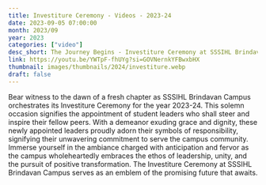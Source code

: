 ```yaml
---
title: Investiture Ceremony - Videos - 2023-24
date: 2023-09-05 07:00:00
month: 2023/09
year: 2023
categories: ["video"]
desc_short: The Journey Begins - Investiture Ceremony at SSSIHL Brindavan Campus
link: https://youtu.be/YWTpF-fhUYg?si=GOVNernkYFBwxbHX
thumbnail: images/thumbnails/2024/investiture.webp
draft: false
---
```


 Bear witness to the dawn of a fresh chapter as SSSIHL Brindavan Campus orchestrates its Investiture Ceremony for the year 2023-24. This solemn occasion signifies the appointment of student leaders who shall steer and inspire their fellow peers. With a demeanor exuding grace and dignity, these newly appointed leaders proudly adorn their symbols of responsibility, signifying their unwavering commitment to serve the campus community. Immerse yourself in the ambiance charged with anticipation and fervor as the campus wholeheartedly embraces the ethos of leadership, unity, and the pursuit of positive transformation. The Investiture Ceremony at SSSIHL Brindavan Campus serves as an emblem of the promising future that awaits.